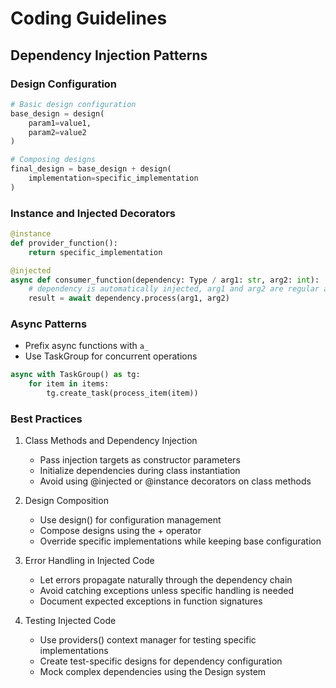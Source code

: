 # Coding Guidelines

## Dependency Injection Patterns

### Design Configuration
```python
# Basic design configuration
base_design = design(
    param1=value1,
    param2=value2
)

# Composing designs
final_design = base_design + design(
    implementation=specific_implementation
)
```

### Instance and Injected Decorators
```python
@instance
def provider_function():
    return specific_implementation

@injected
async def consumer_function(dependency: Type / arg1: str, arg2: int):
    # dependency is automatically injected, arg1 and arg2 are regular arguments
    result = await dependency.process(arg1, arg2)
```

### Async Patterns
- Prefix async functions with `a_`
- Use TaskGroup for concurrent operations
```python
async with TaskGroup() as tg:
    for item in items:
        tg.create_task(process_item(item))
```

### Best Practices
1. Class Methods and Dependency Injection
   - Pass injection targets as constructor parameters
   - Initialize dependencies during class instantiation
   - Avoid using @injected or @instance decorators on class methods

2. Design Composition
   - Use design() for configuration management
   - Compose designs using the + operator
   - Override specific implementations while keeping base configuration

3. Error Handling in Injected Code
   - Let errors propagate naturally through the dependency chain
   - Avoid catching exceptions unless specific handling is needed
   - Document expected exceptions in function signatures

4. Testing Injected Code
   - Use providers() context manager for testing specific implementations
   - Create test-specific designs for dependency configuration
   - Mock complex dependencies using the Design system


